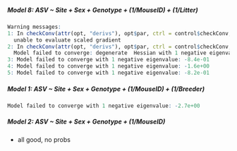 ##### Model 8: ASV ~ Site + Sex + Genotype + (1/MouseID) + (1/Litter)
```R
Warning messages:
1: In checkConv(attr(opt, "derivs"), opt$par, ctrl = control$checkConv,  :
  unable to evaluate scaled gradient
2: In checkConv(attr(opt, "derivs"), opt$par, ctrl = control$checkConv,  :
  Model failed to converge: degenerate  Hessian with 1 negative eigenvalues
3: Model failed to converge with 1 negative eigenvalue: -8.4e-01 
4: Model failed to converge with 1 negative eigenvalue: -1.6e+00 
5: Model failed to converge with 1 negative eigenvalue: -8.2e-01
```

##### Model 1: ASV ~ Site + Sex + Genotype + (1/MouseID) + (1/Breeder)
```R
Model failed to converge with 1 negative eigenvalue: -2.7e+00 
```

##### Model 2: ASV ~ Site + Sex + Genotype + (1/MouseID) 
- all good, no probs